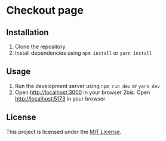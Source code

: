 # Checkout page

## Installation

1. Clone the repository
2. Install dependencies using `npm install` or `yarn install`

## Usage

1. Run the development server using `npm run dev` or `yarn dev`
2. Open [http://localhost:3000](http://localhost:3000) in your browser
   2bis. Open [http://localhost:5173](http://localhost:5173) in your browser

## License

This project is licensed under the [MIT License](LICENSE).

